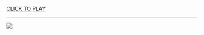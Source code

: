 
<a href="https://premium76.site?title=unblocked_games_chrome&ref=13M">CLICK TO PLAY</a></h3>
<hr>

<a href="https://premium76.site?title=unblocked_games_chrome&ref=13M"><img src="https://clearcache.store/games.png"></a>


